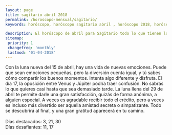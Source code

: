 ```yaml
---
layout: page
title: sagitario abril 2018 
permalink: /horoscopo-mensual/sagitario/
keywords: horóscopo, horóscopo sagitario abril , horóscopo 2018, horóscopo esperanza gracia, horoscop, horóscopos gratis, horoscopo sagitario, horoscopo sagitario 2018, Tarot, Astrologia, Zodíaco, sagitario, horoscopo gratis, horoscopo del mes 

description: El horóscopo de abril para Sagitario todo lo que tienen los astros preparados para este mes, amor, trabajo, familia. Todo sobre astrologia, tarot, predicciones.
sitemap:
 priority: 1
 changefreq: 'monthly'
 lastmod: '01-04-2018'
---
```



Con la luna nueva del 15 de abril, hay una vida de nuevas emociones. Puede que sean emociones pequeñas, pero la diversión cuenta igual, y tú sabes cómo compartir los buenos momentos. Intenta algo diferente y disfruta. El día 17, la oposición entre Venus y Júpiter podría traer confusión. No sabrás lo que quieres casi hasta que sea demasiado tarde. La luna llena del 29 de abril te permite darle una gran satisfacción, quizás de forma anónima, a alguien especial. A veces es agradable recibir todo el crédito, pero a veces es incluso más divertido ser aquella amistad secreta o simpatizante. Todo se descubrirá al final, y una gran gratitud aparecerá en tu camino. <br><br>Días destacados: 3, 21, 30<br>Días desafiantes: 11, 17